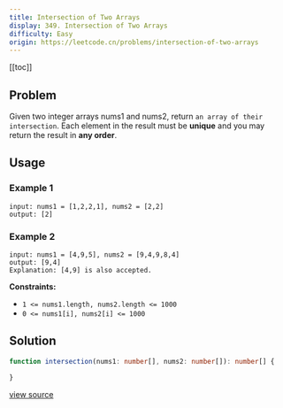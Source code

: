 ```yaml
---
title: Intersection of Two Arrays
display: 349. Intersection of Two Arrays
difficulty: Easy
origin: https://leetcode.cn/problems/intersection-of-two-arrays
---
```


[[toc]]

## Problem

Given two integer arrays nums1 and nums2, return `an array of their intersection`. Each element in the result must be **unique** and you may return the result in **any order**.

## Usage

### Example 1

```
input: nums1 = [1,2,2,1], nums2 = [2,2]
output: [2]
```

### Example 2

```
input: nums1 = [4,9,5], nums2 = [9,4,9,8,4]
output: [9,4]
Explanation: [4,9] is also accepted.
```


**Constraints:**

- <code>1 &lt;= nums1.length, nums2.length &lt;= 1000</code>
- <code>0 &lt;= nums1[i], nums2[i] &lt;= 1000</code>


## Solution

```ts
function intersection(nums1: number[], nums2: number[]): number[] {

}
```

[view source](https://leetcode.cn/problems/intersection-of-two-arrays)
